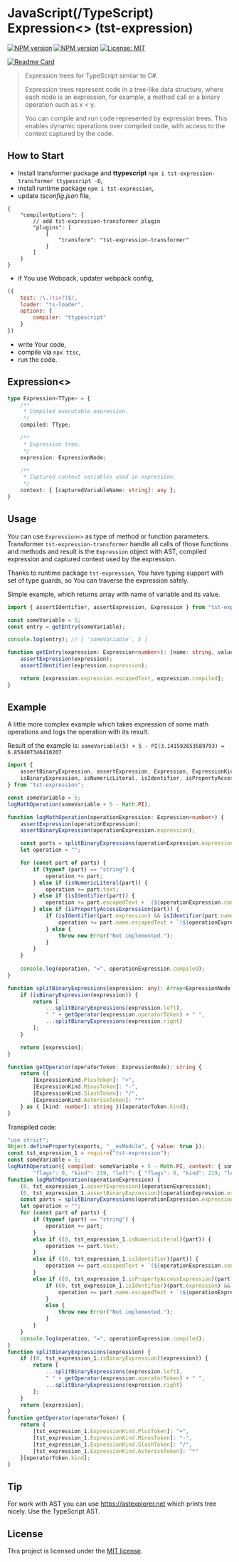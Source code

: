 # JavaScript(/TypeScript) Expression<> (tst-expression)
[![NPM version](https://img.shields.io/npm/v/tst-expression.svg?colorB=brightgreen&label=tst-expression)](https://www.npmjs.com/package/typescript-expression)
[![NPM version](https://img.shields.io/npm/v/tst-expression-transformer.svg?colorB=brightgreen&label=tst-expression-transformer)](https://www.npmjs.com/package/typescript-expression-transformer)
[![License: MIT](https://img.shields.io/badge/License-MIT-green.svg)](https://opensource.org/licenses/MIT)

[![Readme Card](https://github-readme-stats.vercel.app/api/pin/?username=hookyns&repo=tst-expression&theme=tokyonight)](https://github.com/Hookyns/tst-expression)

> Expression trees for TypeScript similar to C#.
>
> Expression trees represent code in a tree-like data structure, where each node is an expression, for example, a method call or a binary operation such as x < y.
>
> You can compile and run code represented by expression trees. This enables dynamic operations over compiled code, with access to the context captured by the code.

## How to Start
* Install transformer package and **ttypescript** `npm i tst-expression-transformer ttypescript -D`,
* install runtime package `npm i tst-expression`,
* update *tsconfig.json* file,
```json5
{
    "compilerOptions": {
        // add tst-expression-transformer plugin
        "plugins": [
            {
                "transform": "tst-expression-transformer"
            }
        ]
    }
}
```
* if You use Webpack, updater webpack config,
```javascript
({
    test: /\.(tsx?)$/,
    loader: "ts-loader",
    options: {
        compiler: "ttypescript"
    }
})
```
* write Your code,
* compile via `npx ttsc`,
* run the code.

## Expression<>
```typescript
type Expression<TType> = {
    /**
     * Compiled executable expression.
     */
    compiled: TType;

    /**
     * Expression tree.
     */
    expression: ExpressionNode;

    /**
     * Captured context variables used in expression.
     */
    context: { [capturedVariableName: string]: any };
}
```

## Usage
You can use `Expression<>` as type of method or function parameters.
Transformer `tst-expression-transformer` handle all calls of those functions and methods
and result is the `Expression` object with AST, compiled expression and captured context used by the expression.

Thanks to runtime package `tst-expression`, You have typing support with set of type guards,
so You can traverse the expression safely.

Simple example, which returns array with name of variable and its value.
```typescript
import { assertIdentifier, assertExpression, Expression } from "tst-expression";

const someVariable = 5;
const entry = getEntry(someVariable);

console.log(entry); // [ 'someVariable', 5 ]

function getEntry(expression: Expression<number>): [name: string, value: number] {
    assertExpression(expression);
    assertIdentifier(expression.expression);

    return [expression.expression.escapedText, expression.compiled];
}
```

## Example
A little more complex example which takes expression of some math operations and logs the operation with its result.

Result of the example is: `someVariable(5) + 5 - PI(3.141592653589793) = 6.858407346410207`

```typescript
import { 
    assertBinaryExpression, assertExpression, Expression, ExpressionKind, ExpressionNode, 
    isBinaryExpression, isNumericLiteral, isIdentifier, isPropertyAccessExpression 
} from "tst-expression";

const someVariable = 5;
logMathOperation(someVariable + 5 - Math.PI);

function logMathOperation(operationExpression: Expression<number>) {
    assertExpression(operationExpression);
    assertBinaryExpression(operationExpression.expression);

    const parts = splitBinaryExpressions(operationExpression.expression);
    let operation = "";

    for (const part of parts) {
        if (typeof (part) == "string") {
            operation += part;
        } else if (isNumericLiteral(part)) {
            operation += part.text;
        } else if (isIdentifier(part)) {
            operation += part.escapedText + `(${operationExpression.context[part.escapedText]})`;
        } else if (isPropertyAccessExpression(part)) {
            if (isIdentifier(part.expression) && isIdentifier(part.name)) {
                operation += part.name.escapedText + `(${operationExpression.context[part.expression.escapedText][part.name.escapedText]})`;
            } else {
                throw new Error("Not implemented.");
            }
        }
    }
    
    console.log(operation, "=", operationExpression.compiled);
}

function splitBinaryExpressions(expression: any): Array<ExpressionNode | string> {
    if (isBinaryExpression(expression)) {
        return [
            ...splitBinaryExpressions(expression.left),
            " " + getOperator(expression.operatorToken) + " ",
            ...splitBinaryExpressions(expression.right)
        ];
    }

    return [expression];
}

function getOperator(operatorToken: ExpressionNode): string {
    return ({
        [ExpressionKind.PlusToken]: "+",
        [ExpressionKind.MinusToken]: "-",
        [ExpressionKind.SlashToken]: "/",
        [ExpressionKind.AsteriskToken]: "*"
    } as { [kind: number]: string })[operatorToken.kind];
}
```

Transpiled code:
```javascript
"use strict";
Object.defineProperty(exports, "__esModule", { value: true });
const tst_expression_1 = require("tst-expression");
const someVariable = 5;
logMathOperation({ compiled: someVariable + 5 - Math.PI, context: { someVariable, Math }, expression: {
        "flags": 0, "kind": 219, "left": { "flags": 0, "kind": 219, "left": { "flags": 0, "kind": 79, "escapedText": "someVariable" }, "operatorToken": { "flags": 0, "kind": 39 }, "right": { "flags": 0, "kind": 8, "text": "5", "numericLiteralFlags": 0 } }, "operatorToken": { "flags": 0, "kind": 40 }, "right": { "flags": 0, "kind": 204, "expression": { "flags": 0, "kind": 79, "escapedText": "Math" }, "name": { "flags": 0, "kind": 79, "escapedText": "PI" } } } });
function logMathOperation(operationExpression) {
    (0, tst_expression_1.assertExpression)(operationExpression);
    (0, tst_expression_1.assertBinaryExpression)(operationExpression.expression);
    const parts = splitBinaryExpressions(operationExpression.expression);
    let operation = "";
    for (const part of parts) {
        if (typeof (part) == "string") {
            operation += part;
        }
        else if ((0, tst_expression_1.isNumericLiteral)(part)) {
            operation += part.text;
        }
        else if ((0, tst_expression_1.isIdentifier)(part)) {
            operation += part.escapedText + `(${operationExpression.context[part.escapedText]})`;
        }
        else if ((0, tst_expression_1.isPropertyAccessExpression)(part)) {
            if ((0, tst_expression_1.isIdentifier)(part.expression) && (0, tst_expression_1.isIdentifier)(part.name)) {
                operation += part.name.escapedText + `(${operationExpression.context[part.expression.escapedText][part.name.escapedText]})`;
            }
            else {
                throw new Error("Not implemented.");
            }
        }
    }
    console.log(operation, "=", operationExpression.compiled);
}
function splitBinaryExpressions(expression) {
    if ((0, tst_expression_1.isBinaryExpression)(expression)) {
        return [
            ...splitBinaryExpressions(expression.left),
            " " + getOperator(expression.operatorToken) + " ",
            ...splitBinaryExpressions(expression.right)
        ];
    }
    return [expression];
}
function getOperator(operatorToken) {
    return {
        [tst_expression_1.ExpressionKind.PlusToken]: "+",
        [tst_expression_1.ExpressionKind.MinusToken]: "-",
        [tst_expression_1.ExpressionKind.SlashToken]: "/",
        [tst_expression_1.ExpressionKind.AsteriskToken]: "*"
    }[operatorToken.kind];
}
```

## Tip
For work with AST you can use https://astexplorer.net which prints tree nicely. Use the TypeScript AST.

## License
This project is licensed under the [MIT license](./LICENSE).
